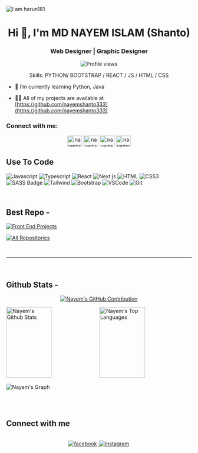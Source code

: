 ![I am harun181](https://github.com/harun181/harun181/blob/main/code.png)

<h1 align="center">Hi 👋, I'm MD NAYEM ISLAM (Shanto)</h1>
<h3 align="center"> Web Designer | Graphic Designer</h3>


<div align="center">

![Profile views](https://komarev.com/ghpvc/?username=nayemshanto333&color=red)

Skills: PYTHON/ BOOTSTRAP / REACT / JS / HTML / CSS

</div>

- 🌱 I’m currently learning Python, Java

- 👨‍💻 All of my projects are available at [https://github.com/nayemshanto333](https://github.com/nayemshanto333)


<h3 align="left">Connect with me:</h3>

<p align="center">
<a href="https://www.facebook.com/md.nayem.shanto.71" target="blank"><img align="center" src="https://raw.githubusercontent.com/rahuldkjain/github-profile-readme-generator/master/src/images/icons/Social/facebook.svg" alt="nayemshanto333" height="30" width="40" /></a>
<a href="https://linkedin.com/in/harun181" target="blank"><img align="center" src="https://raw.githubusercontent.com/rahuldkjain/github-profile-readme-generator/master/src/images/icons/Social/linked-in-alt.svg" alt="nayemshanto3331" height="30" width="40" /></a>
<a href="https://instagram.com/nayemshanto58" target="blank"><img align="center" src="https://raw.githubusercontent.com/rahuldkjain/github-profile-readme-generator/master/src/images/icons/Social/instagram.svg" alt="nayemshanto333" height="30" width="40" /></a>
<a href="https://www.behance.net/nayemshanto333" target="blank"><img align="center" src="https://raw.githubusercontent.com/rahuldkjain/github-profile-readme-generator/master/src/images/icons/Social/behance.svg" alt="nayemshanto333" height="30" width="40" /></a>
</p> 

## Use To Code

![Javascript](https://img.shields.io/badge/Javascript-F0DB4F?style=for-the-badge&labelColor=black&logo=javascript&logoColor=F0DB4F)
![Typescript](https://img.shields.io/badge/Typescript-007acc?style=for-the-badge&labelColor=black&logo=typescript&logoColor=007acc)
![React](https://img.shields.io/badge/-React-61DBFB?style=for-the-badge&labelColor=black&logo=react&logoColor=61DBFB)
![Next.js](https://img.shields.io/badge/next.js-000000?style=for-the-badge&logo=nextdotjs&logoColor=white)
![HTML](https://img.shields.io/badge/HTML5-E34F26?style=for-the-badge&logo=html5&logoColor=white)
![CSS3](https://img.shields.io/badge/CSS3-1572B6?style=for-the-badge&logo=css3&logoColor=white)
![SASS Badge](https://img.shields.io/badge/Sass-CC6699?style=for-the-badge&logo=sass&logoColor=white)
![Tailwind](https://img.shields.io/badge/Tailwind_CSS-092749?style=for-the-badge&logo=tailwindcss&logoColor=06B6D4&labelColor=000000)
![Bootstrap](https://img.shields.io/badge/Bootstrap-563D7C?style=for-the-badge&logo=bootstrap&logoColor=white)
![VSCode](https://img.shields.io/badge/Visual_Studio-0078d7?style=for-the-badge&logo=visual%20studio&logoColor=white)
![Git](https://img.shields.io/badge/Git-F05032?style=for-the-badge&logo=git&logoColor=white)

<br/>

## Best Repo -


[![Front End Projects](https://github-readme-stats.vercel.app/api/pin/?username=nayemshanto333&repo=front_end_projects&border_color=7F3FBF&bg_color=0D1117&title_color=C9D1D9&text_color=8B949E&icon_color=7F3FBF)](https://github.com/nayemshanto333/front_end_projects)


<p align="left">
  <a href="https://github.com/nayemshanto333?tab=repositories" target="_blank"><img alt="All Repositories" title="All Repositories" src="https://img.shields.io/badge/-All%20Repos-2962FF?style=for-the-badge&logo=koding&logoColor=white"/></a>
</p>

<br/>
<hr/>
<br/>

## Github Stats -

<p align="center">
  <a href="https://github.com/nayemshanto333">
    <img src="https://github-profile-summary-cards.vercel.app/api/cards/profile-details?username=nayemshanto333&theme=radical" alt="Nayem's GitHub Contribution"/>
  </a>
</p>

<a> 
    <a href="https://github.com/nayemshanto333"><img alt="Nayem's Github Stats" src="https://denvercoder1-github-readme-stats.vercel.app/api?username=nayemshanto333&show_icons=true&count_private=true&theme=react&border_color=7F3FBF&bg_color=0D1117&title_color=F85D7F&icon_color=F8D866" height="192px" width="49.5%"/></a>
  <a href="https://github.com/nayemshanto333"><img alt="Nayem's Top Languages" src="https://denvercoder1-github-readme-stats.vercel.app/api/top-langs/?username=nayemshanto333&langs_count=8&layout=compact&theme=react&border_color=7F3FBF&bg_color=0D1117&title_color=F85D7F&icon_color=F8D866" height="192px" width="49.5%"/></a>
  <br/>
</a>

![Nayem's Graph](https://github-readme-activity-graph.vercel.app/graph?username=harun181&custom_title=Harun's%20GitHub%20Activity%20Graph&bg_color=0D1117&color=7F3FBF&line=7F3FBF&point=7F3FBF&area_color=FFFFFF&title_color=FFFFFF&area=true)

<br/>

<br/>

## Connect with me

<div align="center">
<br/>
<!--<a href="https://www.linkedin.com/" target="_blank">
<img src=https://img.shields.io/badge/linkedin-%231E77B5.svg?&style=for-the-badge&logo=linkedin&logoColor=white alt=linkedin style="margin-bottom: 5px; margin-right: 2px;" />
</a> -->

<a href="https://www.facebook.com/md.nayem.shanto.71" target="_blank">
<img src=https://img.shields.io/badge/facebook-%232E87FB.svg?&style=for-the-badge&logo=facebook&logoColor=white alt=facebook style="margin-bottom: 5px; margin-right: 2px;" />
</a>  
<a href="https://instagram.com/nayemshanto58" target="_blank">
<img src=https://img.shields.io/badge/instagram-%232E87FB.svg?&style=for-the-badge&logo=instagram&logoColor=white alt=instagram style="margin-bottom: 5px; margin-right: 2px;" />
</a> 
</div>
